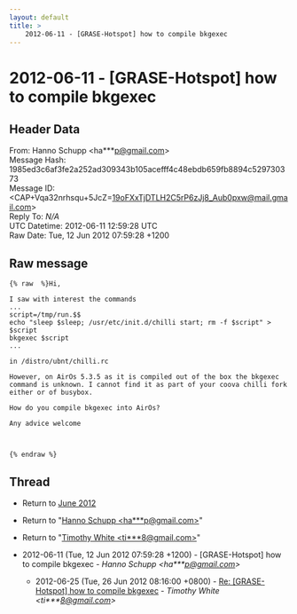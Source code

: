 ```yaml
---
layout: default
title: >
    2012-06-11 - [GRASE-Hotspot] how to compile bkgexec
---
```


# 2012-06-11 - [GRASE-Hotspot] how to compile bkgexec

## Header Data

From: Hanno Schupp \<ha***p@gmail.com\><br>
Message Hash: 1985ed3c6af3fe2a252ad309343b105acefff4c48ebdb659fb8894c529730373<br>
Message ID: \<CAP+Vqa32nrhsqu+5JcZ=19oFXxTjDTLH2C5rP6zJj8_Aub0pxw@mail.gmail.com\><br>
Reply To: _N/A_<br>
UTC Datetime: 2012-06-11 12:59:28 UTC<br>
Raw Date: Tue, 12 Jun 2012 07:59:28 +1200<br>

## Raw message

```
{% raw  %}Hi,

I saw with interest the commands
...		
script=/tmp/run.$$
echo "sleep $sleep; /usr/etc/init.d/chilli start; rm -f $script" > $script
bkgexec $script
...

in /distro/ubnt/chilli.rc

However, on AirOs 5.3.5 as it is compiled out of the box the bkgexec
command is unknown. I cannot find it as part of your coova chilli fork
either or of busybox.

How do you compile bkgexec into AirOs?

Any advice welcome



{% endraw %}
```

## Thread

+ Return to [June 2012](/archive/2012/06)

+ Return to "[Hanno Schupp <ha***p<span>@</span>gmail.com>](/authors/ha___p_at_gmail_com)"
+ Return to "[Timothy White <ti***8<span>@</span>gmail.com>](/authors/ti___8_at_gmail_com)"

+ 2012-06-11 (Tue, 12 Jun 2012 07:59:28 +1200) - [GRASE-Hotspot] how to compile bkgexec - _Hanno Schupp \<ha***p@gmail.com\>_
  + 2012-06-25 (Tue, 26 Jun 2012 08:16:00 +0800) - [Re: [GRASE-Hotspot] how to compile bkgexec](/archive/2012/06/6a4bb066edb06ab80735d7042e1d6803ec9ce868f7ce445a2940f17ff2ae916c) - _Timothy White \<ti***8@gmail.com\>_


